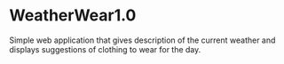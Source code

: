 # WeatherWear1.0
Simple web application that gives description of the current weather and displays suggestions of clothing to wear for the day.

